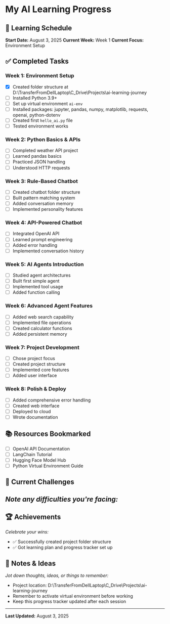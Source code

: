 # My AI Learning Progress

## 📅 Learning Schedule
**Start Date:** August 3, 2025
**Current Week:** Week 1
**Current Focus:** Environment Setup

## ✅ Completed Tasks

### Week 1: Environment Setup
- [x] Created folder structure at D:\TransferFromDellLaptop\C_Drive\Projects\ai-learning-journey
- [ ] Installed Python 3.9+
- [ ] Set up virtual environment `ai-env`
- [ ] Installed packages: jupyter, pandas, numpy, matplotlib, requests, openai, python-dotenv
- [ ] Created first `hello_ai.py` file
- [ ] Tested environment works

### Week 2: Python Basics & APIs
- [ ] Completed weather API project
- [ ] Learned pandas basics
- [ ] Practiced JSON handling
- [ ] Understood HTTP requests

### Week 3: Rule-Based Chatbot
- [ ] Created chatbot folder structure
- [ ] Built pattern matching system
- [ ] Added conversation memory
- [ ] Implemented personality features

### Week 4: API-Powered Chatbot
- [ ] Integrated OpenAI API
- [ ] Learned prompt engineering
- [ ] Added error handling
- [ ] Implemented conversation history

### Week 5: AI Agents Introduction
- [ ] Studied agent architectures
- [ ] Built first simple agent
- [ ] Implemented tool usage
- [ ] Added function calling

### Week 6: Advanced Agent Features
- [ ] Added web search capability
- [ ] Implemented file operations
- [ ] Created calculator functions
- [ ] Added persistent memory

### Week 7: Project Development
- [ ] Chose project focus
- [ ] Created project structure
- [ ] Implemented core features
- [ ] Added user interface

### Week 8: Polish & Deploy
- [ ] Added comprehensive error handling
- [ ] Created web interface
- [ ] Deployed to cloud
- [ ] Wrote documentation

## 📚 Resources Bookmarked
- [ ] OpenAI API Documentation
- [ ] LangChain Tutorial
- [ ] Hugging Face Model Hub
- [ ] Python Virtual Environment Guide

## 🎯 Current Challenges
*Note any difficulties you're facing:*
- 

## 🏆 Achievements
*Celebrate your wins:*
- ✅ Successfully created project folder structure
- ✅ Got learning plan and progress tracker set up

## 📝 Notes & Ideas
*Jot down thoughts, ideas, or things to remember:*
- Project location: D:\TransferFromDellLaptop\C_Drive\Projects\ai-learning-journey
- Remember to activate virtual environment before working
- Keep this progress tracker updated after each session

---
**Last Updated:** August 3, 2025
